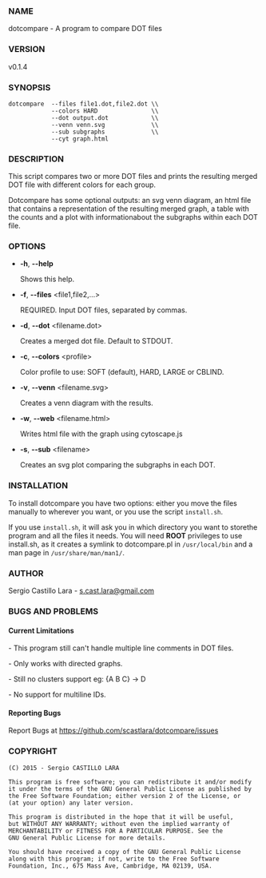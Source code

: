 ### NAME

dotcompare - A program to compare DOT files

### VERSION

v0.1.4

### SYNOPSIS

    dotcompare  --files file1.dot,file2.dot \\  
                --colors HARD               \\   
                --dot output.dot            \\               
                --venn venn.svg             \\ 
                --sub subgraphs             \\ 
                --cyt graph.html               

### DESCRIPTION

This script compares two or more DOT files and prints the resulting merged DOT file with different colors for each group. 

Dotcompare has some optional outputs: an svg venn diagram, an html file that contains a representation of the resulting merged graph, a table with the counts and a plot with informationabout the subgraphs within each DOT file.

### OPTIONS

- **-h**, **--help**               

    Shows this help. 

- **-f**, **--files** &lt;file1,file2,...>

    REQUIRED. Input DOT files, separated by commas.    

- **-d**, **--dot** &lt;filename.dot>

    Creates a merged dot file. Default to STDOUT.

- **-c**, **--colors** &lt;profile>

    Color profile to use: SOFT (default), HARD, LARGE or CBLIND.

- **-v**, **--venn** &lt;filename.svg>

    Creates a venn diagram with the results. 

- **-w**, **--web** &lt;filename.html>

    Writes html file with the graph using cytoscape.js

- **-s**, **--sub** &lt;filename>

    Creates an svg plot comparing the subgraphs in each DOT.


### INSTALLATION
To install dotcompare you have two options: either you move the files manually to wherever you want, or you use the script `install.sh`. 

If you use `install.sh`, it will ask you in which directory you want to storethe program and all the files it needs. You will need **ROOT** privileges to use install.sh, as it creates a symlink to dotcompare.pl in `/usr/local/bin` and a man page in `/usr/share/man/man1/`.


### AUTHOR

Sergio Castillo Lara - s.cast.lara@gmail.com

### BUGS AND PROBLEMS

#### Current Limitations

\- This program still can't handle multiple line comments in DOT files.

\- Only works with directed graphs.

\- Still no clusters support eg: {A B C} -> D

\- No support for multiline IDs.

#### Reporting Bugs

Report Bugs at https://github.com/scastlara/dotcompare/issues

### COPYRIGHT 

    (C) 2015 - Sergio CASTILLO LARA

    This program is free software; you can redistribute it and/or modify
    it under the terms of the GNU General Public License as published by
    the Free Software Foundation; either version 2 of the License, or
    (at your option) any later version.

    This program is distributed in the hope that it will be useful,
    but WITHOUT ANY WARRANTY; without even the implied warranty of
    MERCHANTABILITY or FITNESS FOR A PARTICULAR PURPOSE. See the
    GNU General Public License for more details.

    You should have received a copy of the GNU General Public License
    along with this program; if not, write to the Free Software
    Foundation, Inc., 675 Mass Ave, Cambridge, MA 02139, USA.
